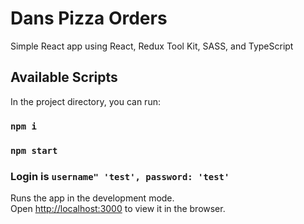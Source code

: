 # Dans Pizza Orders

Simple React app using React, Redux Tool Kit, SASS, and TypeScript

## Available Scripts

In the project directory, you can run:

### `npm i`
### `npm start`

### Login is `username" 'test', password: 'test'`

Runs the app in the development mode.\
Open [http://localhost:3000](http://localhost:3000) to view it in the browser.


